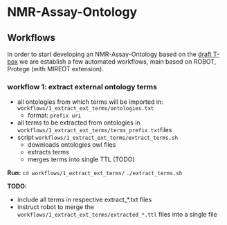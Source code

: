 # NMR-Assay-Ontology

## Workflows
In order to start developing an NMR-Assay-Ontology based on the [draft T-box](https://app.diagrams.net/#G1QopwpmihR1fCKU0Szhjv2T94zCD0lOGR) we are establish a few automated workflows, main based on ROBOT, Protege (with MIREOT extension).

### workflow 1: extract external ontology terms 
* all ontologies from which terms will be imported in: `workflows/1_extract_ext_terms/ontologies.txt`
   * format: `prefix uri` 
* all terms to be extracted from ontologies in `workflows/1_extract_ext_terms/terms_prefix.txt`files
* script `workflows/1_extract_ext_terms/extract_terms.sh`
    * downloads ontologies owl files
    * extracts terms
    * merges terms into single TTL (TODO) 

**Run:** 
`cd workflows/1_extract_ext_terms/`
`./extract_terms.sh`

**TODO:** 
* include all terms in respective extract_*.txt files
* instruct robot to merge the `workflows/1_extract_ext_terms/extracted_*.ttl` files into a single file